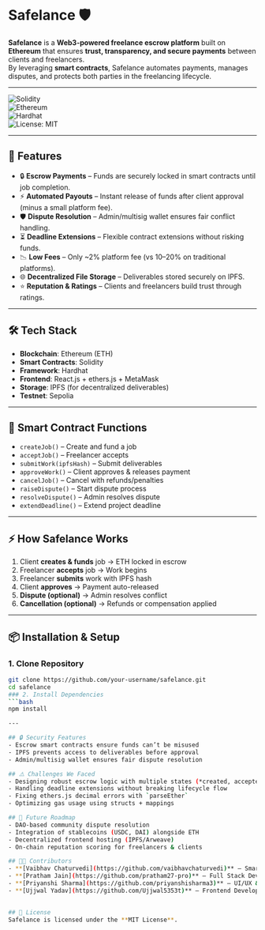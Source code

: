 # Safelance 🛡️

**Safelance** is a **Web3-powered freelance escrow platform** built on **Ethereum** that ensures **trust, transparency, and secure payments** between clients and freelancers.  
By leveraging **smart contracts**, Safelance automates payments, manages disputes, and protects both parties in the freelancing lifecycle.  

---

![Solidity](https://img.shields.io/badge/Solidity-^0.8.19-363636?logo=solidity)  
![Ethereum](https://img.shields.io/badge/Ethereum-ETH-3C3C3D?logo=ethereum)  
![Hardhat](https://img.shields.io/badge/Hardhat-Eth%20Dev-yellow?logo=hardhat)  
![License: MIT](https://img.shields.io/badge/License-MIT-green.svg)

---

## 🚀 Features

- 🔒 **Escrow Payments** – Funds are securely locked in smart contracts until job completion.  
- ⚡ **Automated Payouts** – Instant release of funds after client approval (minus a small platform fee).  
- 🛡️ **Dispute Resolution** – Admin/multisig wallet ensures fair conflict handling.  
- ⏳ **Deadline Extensions** – Flexible contract extensions without risking funds.  
- 📉 **Low Fees** – Only ~2% platform fee (vs 10–20% on traditional platforms).  
- 🌐 **Decentralized File Storage** – Deliverables stored securely on IPFS.  
- ⭐ **Reputation & Ratings** – Clients and freelancers build trust through ratings.  

---

## 🛠️ Tech Stack

- **Blockchain**: Ethereum (ETH)  
- **Smart Contracts**: Solidity  
- **Framework**: Hardhat  
- **Frontend**: React.js + ethers.js + MetaMask  
- **Storage**: IPFS (for decentralized deliverables)  
- **Testnet**: Sepolia  

---

## 📂 Smart Contract Functions

- `createJob()` – Create and fund a job  
- `acceptJob()` – Freelancer accepts  
- `submitWork(ipfsHash)` – Submit deliverables  
- `approveWork()` – Client approves & releases payment  
- `cancelJob()` – Cancel with refunds/penalties  
- `raiseDispute()` – Start dispute process  
- `resolveDispute()` – Admin resolves dispute  
- `extendDeadline()` – Extend project deadline  

---

## ⚡ How Safelance Works

1. Client **creates & funds** job → ETH locked in escrow  
2. Freelancer **accepts** job → Work begins  
3. Freelancer **submits** work with IPFS hash  
4. Client **approves** → Payment auto-released  
5. **Dispute (optional)** → Admin resolves conflict  
6. **Cancellation (optional)** → Refunds or compensation applied  

---

## 📦 Installation & Setup

### 1. Clone Repository
```bash
git clone https://github.com/your-username/safelance.git
cd safelance
### 2. Install Dependencies
```bash
npm install

---

## 🔒 Security Features
- Escrow smart contracts ensure funds can’t be misused  
- IPFS prevents access to deliverables before approval  
- Admin/multisig wallet ensures fair dispute resolution  

## ⚠️ Challenges We Faced
- Designing robust escrow logic with multiple states (*created, accepted, submitted, approved, canceled, disputed*)  
- Handling deadline extensions without breaking lifecycle flow  
- Fixing ethers.js decimal errors with `parseEther`  
- Optimizing gas usage using structs + mappings  

## 📌 Future Roadmap
- DAO-based community dispute resolution  
- Integration of stablecoins (USDC, DAI) alongside ETH  
- Decentralized frontend hosting (IPFS/Arweave)  
- On-chain reputation scoring for freelancers & clients  

## 👨‍💻 Contributors
- **[Vaibhav Chaturvedi](https://github.com/vaibhavchaturvedi)** – Smart Contracts
- **[Pratham Jain](https://github.com/pratham27-pro)** – Full Stack Development  
- **[Priyanshi Sharma](https://github.com/priyanshisharma3)** – UI/UX & Frontend  
- **[Ujjwal Yadav](https://github.com/Ujjwal5353t)** – Frontend Development  
 

## 📜 License
Safelance is licensed under the **MIT License**.  

